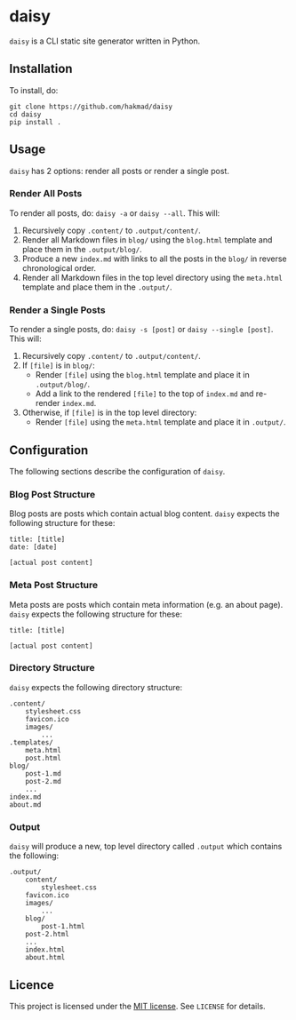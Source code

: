 # daisy
`daisy` is a CLI static site generator written in Python.

## Installation

To install, do:

```
git clone https://github.com/hakmad/daisy
cd daisy
pip install .
```

## Usage

`daisy` has 2 options: render all posts or render a single post.

### Render All Posts

To render all posts, do: `daisy -a` or `daisy --all`. This will:

1. Recursively copy `.content/` to `.output/content/`.
2. Render all Markdown files in `blog/` using the `blog.html` template and
   place them in the `.output/blog/`.
3. Produce a new `index.md` with links to all the posts in the `blog/` in
   reverse chronological order.
4. Render all Markdown files in the top level directory using the
   `meta.html` template and place them in the `.output/`.

### Render a Single Posts

To render a single posts, do: `daisy -s [post]` or `daisy --single [post]`.
This will:

1. Recursively copy `.content/` to `.output/content/`.
2. If `[file]` is in `blog/`:
   - Render `[file]` using the `blog.html` template and place it in
     `.output/blog/`.
   - Add a link to the rendered `[file]` to the top of `index.md` and
     re-render `index.md`.
3. Otherwise, if `[file]` is in the top level directory:
   - Render `[file]` using the `meta.html` template and place it in
     `.output/`.

## Configuration

The following sections describe the configuration of `daisy`.

### Blog Post Structure

Blog posts are posts which contain actual blog content. `daisy` expects the
following structure for these:

```
title: [title]
date: [date]

[actual post content]
```

### Meta Post Structure

Meta posts are posts which contain meta information (e.g. an about page).
`daisy` expects the following structure for these:

```
title: [title]

[actual post content]
```

### Directory Structure

`daisy` expects the following directory structure:

```
.content/
    stylesheet.css
    favicon.ico
    images/
    	...
.templates/
    meta.html
    post.html
blog/
    post-1.md
    post-2.md
    ...
index.md
about.md
```

### Output

`daisy` will produce a new, top level directory called `.output` which
contains the following:

```
.output/
    content/
    	stylesheet.css
	favicon.ico
	images/
	    ...
    blog/
    	post-1.html
	post-2.html
	...
    index.html
    about.html
```

## Licence

This project is licensed under the
[MIT license](https://github.com/hakmad/daisy/blob/main/LICENSE). See
`LICENSE` for details.
